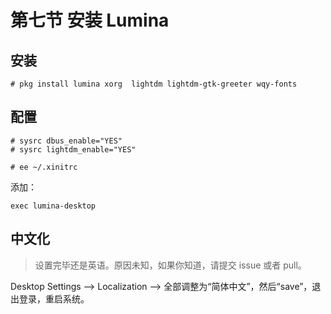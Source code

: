 # 第七节 安装 Lumina

## 安装

```
# pkg install lumina xorg  lightdm lightdm-gtk-greeter wqy-fonts 
```

## 配置

```
# sysrc dbus_enable="YES"
# sysrc lightdm_enable="YES"
```

```
# ee ~/.xinitrc
```

添加：

```
exec lumina-desktop
```

## 中文化

>设置完毕还是英语。原因未知，如果你知道，请提交 issue 或者 pull。

Desktop Settings ——> Localization ——> 全部调整为“简体中文”，然后“save”，退出登录，重启系统。
